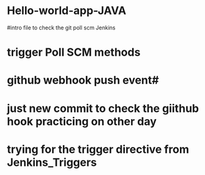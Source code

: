 # Hello-world-app-JAVA
#intro file to check the git poll scm Jenkins
# trigger Poll SCM methods
# github webhook push event#
# just new commit to check the giithub hook practicing on other day
# trying for the trigger directive from Jenkins_Triggers
